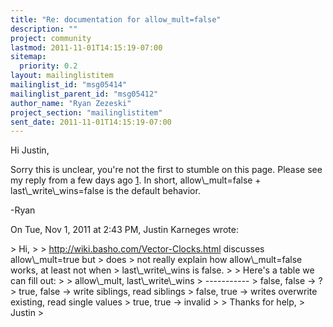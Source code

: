 ```yaml
---
title: "Re: documentation for allow_mult=false"
description: ""
project: community
lastmod: 2011-11-01T14:15:19-07:00
sitemap:
  priority: 0.2
layout: mailinglistitem
mailinglist_id: "msg05414"
mailinglist_parent_id: "msg05412"
author_name: "Ryan Zezeski"
project_section: "mailinglistitem"
sent_date: 2011-11-01T14:15:19-07:00
---
```



Hi Justin,

Sorry this is unclear, you're not the first to stumble on this page.
 Please see my reply from a few days ago [1]. In short, allow\\_mult=false +
last\\_write\\_wins=false is the default behavior.

-Ryan

[1]:
http://lists.basho.com/pipermail/riak-users\\_lists.basho.com/2011-October/006292.html

On Tue, Nov 1, 2011 at 2:43 PM, Justin Karneges  wrote:

&gt; Hi,
&gt;
&gt; http://wiki.basho.com/Vector-Clocks.html discusses allow\\_mult=true but
&gt; does
&gt; not really explain how allow\\_mult=false works, at least not when
&gt; last\\_write\\_wins is false.
&gt;
&gt; Here's a table we can fill out:
&gt;
&gt; allow\\_mult, last\\_write\\_wins
&gt; -----------
&gt; false, false -&gt; ?
&gt; true, false -&gt; write siblings, read siblings
&gt; false, true -&gt; writes overwrite existing, read single values
&gt; true, true -&gt; invalid
&gt;
&gt; Thanks for help,
&gt; Justin
&gt;

